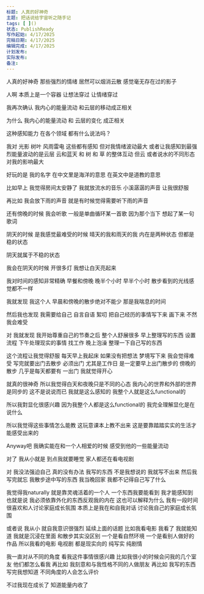 ```yaml
---
标题: 人真的好神奇
主题: 把话说给宇宙听之随手记
tags: [ ]()
状态: PublishReady
写作起始: 4/17/2025
完稿日期: 4/17/2025
编辑完成: 4/17/2025
计划发布: 
实际发布:
备注:
---
```


人真的好神奇
那些强烈的情绪
居然可以烟消云散
感觉毫无存在过的影子

人啊 
本质上是一个容器
让想法穿过
让情绪穿过

我再次确认
我内心的能量流动
和云层的移动成正相关


为什么 我内心的能量流动 和 云层的变化 成正相关

这种感知能力 在各个领域 都有什么说法吗？

我对 光影 树叶 风雨雷电 这些都有感知 但对我情绪波动最大 或者让我感知到最强烈能量波动的是云层 云和蓝天 和 树 和 草 的整体互动 但云 或者说水的不同形态 对我的影响最大

好玩的是 我的名字 在中文里是海洋的意思 在英文中是道教的意思

比如早上 我觉得房间太安静了 我就放流水的音乐 小溪潺潺的声音 让我很舒服

再比如 我会放下雨的声音 就是有时候觉得需要听下雨的声音

还有傍晚的时候 我会听歌 一般是单曲循环某一首歌 因为那个当下 想起了某一句歌词

阴天的时候 是我感觉最难受的时候 晴天的我和雨天的我 内在是两种状态 但都是稳的状态

阴天就属于不稳的状态

我会在阴天的时候 开很多灯 我想让白天亮起来

我对时间的感知非常精确 早餐和傍晚 晚半个小时 早半个小时 散步看到的光线感觉都不一样

我就发现 我这个人 早晨和傍晚的散步绝对不能少 那是我喘息的时间

然后我也发现 我需要给自己 自言自语 絮叨 把自己经历的事情写下来 画下来 不然我会难受

对 我就发现 我开始尊重自己的节奏之后 整个人舒展很多 早上整理写的东西 设置流程 下午处理现实的事情 找工作 晚上泡澡 整理一下自己写的东西

这个流程让我觉得舒服 每天早上我起床 如果没有把想法 梦境写下来 我会觉得难受 写完就要出门去散步 必须出门 尤其是工作日 是一定要早上出门散步的 傍晚的散步 几乎是每天都要有 一出门 我就觉得开心

就真的很神奇 所以我觉得白天和夜晚只是不同的心态 我内心的世界和外部的世界是同步的 这不是说说而已 我就是这么感知的 我整个人就是这么functional的

所以我對显化很感兴趣 因为我整个人都是这么functional的 我完全理解显化是在说什么

所以我觉得这些事情怎么能教 这玩意课本上教不出来 这是要靠踏踏实实的生活才能感受出来的

Anyway吧 我确实能在和一个人相爱的时候 感受到他的一些能量流动

对了 我从小就是 到点我就要睡觉 家人都还在看电视剧

对 我没法强迫自己 真的没有办法 我写的东西 不是我想说的 我就写不出来 然后我写完就忘 我散步途中写的东西 我当晚回家 我都不记得自己写了什么

我觉得我naturally 就是靠灵魂活着的一个人 一个东西我要能看到 我才能感知到 也就是说 我必须依靠外化的东西反观我的内在 这也可以解释为什么 我有一段时间很喜欢和人讨论家庭成长氛围 本质上是我在和自我对话 讨论我自己的家庭成长氛围

或者说 我从小 就自我意识很强烈 延续上面的话题 比如我看电影 我看了 我就能知道 我就是沉浸在里面 和散步其实没区别 一个是看自然环境 一个是看别人做好的作品 所以我看的电影 电视剧 都是现实向的 纯写实 纯剧情

我一直对从不同的角度 看我这件事情很感兴趣 比如我很小的时候会问我的几个室友 他们都怎么看我 再比如 我刻意和与我性格不同的人做朋友 再比如 我写的东西 写完我想知道 不同角度的人会怎么评价

不过我现在成长了 知道能量内收了



